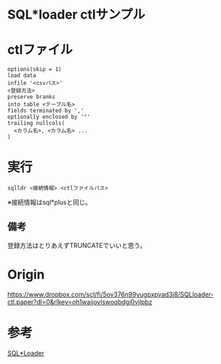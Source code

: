 # SQL*loader ctlサンプル

# ctlファイル

```
options(skip = 1)
load data
infile '<csvパス>'
<登録方法>
preserve branks
into table <テーブル名>
fields terminated by ','
optionally enclosed by '"'
trailing nullcols(
  <カラム名>, <カラム名> ...
)
```

# 実行
```
sqlldr <接続情報> <ctlファイルパス>
```

※接続情報はsql*plusと同じ。

## 備考

登録方法はとりあえずTRUNCATEでいいと思う。

# Origin

https://www.dropbox.com/scl/fi/5ov376n99yugpxpvad3j8/SQLloader-ctl.paper?dl=0&rlkey=oh1waijovlswoqbdgj0vjlpbz

# 参考

[SQL*Loader](https://www.ne.jp/asahi/hishidama/home/tech/oracle/sqlldr.html)
